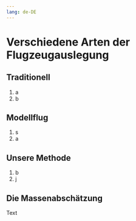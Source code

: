 ```yaml
---
lang: de-DE
---
```


# Verschiedene Arten der Flugzeugauslegung

## Traditionell

1. a
2. b

## Modellflug

1. s
2. a

## Unsere Methode

1. b
2. j

## Die Massenabschätzung

Text
